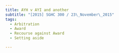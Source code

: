 ```yaml
---
title: AYH v AYI and another 
subtitle: "[2015] SGHC 300 / 23\_November\_2015"
tags:
  - Arbitration
  - Award
  - Recourse against Award
  - Setting aside

---
```



